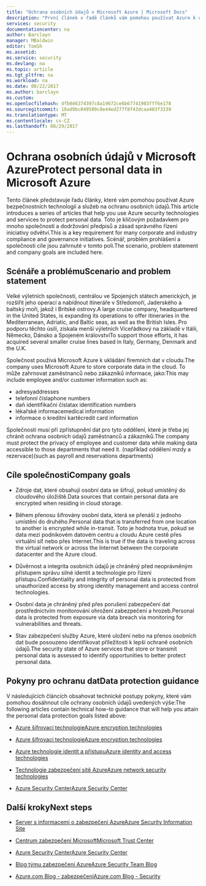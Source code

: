 ```yaml
---
title: "Ochrana osobních údajů v Microsoft Azure | Microsoft Docs"
description: "První článek v řadě článků vám pomohou používat Azure k ochraně osobních údajů"
services: security
documentationcenter: na
author: Barclayn
manager: MBaldwin
editor: TomSh
ms.assetid: 
ms.service: security
ms.devlang: na
ms.topic: article
ms.tgt_pltfrm: na
ms.workload: na
ms.date: 08/22/2017
ms.author: barclayn
ms.custom: 
ms.openlocfilehash: dfb046374397c8a19672ce6b67741903fff6e178
ms.sourcegitcommit: 18ad9bc049589c8e44ed277f8f43dcaa483f3339
ms.translationtype: MT
ms.contentlocale: cs-CZ
ms.lasthandoff: 08/29/2017
---
```

# <a name="protect-personal-data-in-microsoft-azure"></a><span data-ttu-id="b9bda-103">Ochrana osobních údajů v Microsoft Azure</span><span class="sxs-lookup"><span data-stu-id="b9bda-103">Protect personal data in Microsoft Azure</span></span>

<span data-ttu-id="b9bda-104">Tento článek představuje řadu články, které vám pomohou používat Azure bezpečnostních technologií a služeb na ochranu osobních údajů.</span><span class="sxs-lookup"><span data-stu-id="b9bda-104">This article introduces a series of articles that help you use Azure security technologies and services to protect personal data.</span></span> <span data-ttu-id="b9bda-105">Toto je klíčovým požadavkem pro mnoho společností a dodržování předpisů a zásad správného řízení iniciativy odvětví.</span><span class="sxs-lookup"><span data-stu-id="b9bda-105">This is a key requirement for many corporate and industry compliance and governance initiatives.</span></span> <span data-ttu-id="b9bda-106">Scénář, problém prohlášení a společnosti cíle jsou zahrnuté v tomto poli.</span><span class="sxs-lookup"><span data-stu-id="b9bda-106">The scenario, problem statement and company goals are included here.</span></span>

## <a name="scenario-and-problem-statement"></a><span data-ttu-id="b9bda-107">Scénáře a problému</span><span class="sxs-lookup"><span data-stu-id="b9bda-107">Scenario and problem statement</span></span>

<span data-ttu-id="b9bda-108">Velké výletních společnosti, centrálou ve Spojených státech amerických, je rozšířit jeho operací a nabídnout itineráře v Středomoří, Jaderského a baltský moři, jakož i Britské ostrovy.</span><span class="sxs-lookup"><span data-stu-id="b9bda-108">A large cruise company, headquartered in the United States, is expanding its operations to offer itineraries in the Mediterranean, Adriatic, and Baltic seas, as well as the British Isles.</span></span> <span data-ttu-id="b9bda-109">Pro podporu těchto úsilí, získala menší výletních Víceřádkový na základě v Itálii, Německo, Dánsko a Spojeném království</span><span class="sxs-lookup"><span data-stu-id="b9bda-109">To support those efforts, it has acquired several smaller cruise lines based in Italy, Germany, Denmark and the U.K.</span></span>

<span data-ttu-id="b9bda-110">Společnost používá Microsoft Azure k ukládání firemních dat v cloudu.</span><span class="sxs-lookup"><span data-stu-id="b9bda-110">The company uses Microsoft Azure to store corporate data in the cloud.</span></span> <span data-ttu-id="b9bda-111">To může zahrnovat zaměstnanců nebo zákazníků informace, jako:</span><span class="sxs-lookup"><span data-stu-id="b9bda-111">This may include employee and/or customer information such as:</span></span>

- <span data-ttu-id="b9bda-112">adresy</span><span class="sxs-lookup"><span data-stu-id="b9bda-112">addresses</span></span>
- <span data-ttu-id="b9bda-113">telefonní čísla</span><span class="sxs-lookup"><span data-stu-id="b9bda-113">phone numbers</span></span>
- <span data-ttu-id="b9bda-114">daň identifikační čísla</span><span class="sxs-lookup"><span data-stu-id="b9bda-114">tax identification numbers</span></span>
- <span data-ttu-id="b9bda-115">lékařské informace</span><span class="sxs-lookup"><span data-stu-id="b9bda-115">medical information</span></span>
- <span data-ttu-id="b9bda-116">informace o kreditní kartě</span><span class="sxs-lookup"><span data-stu-id="b9bda-116">credit card information</span></span>

<span data-ttu-id="b9bda-117">Společnosti musí při zpřístupnění dat pro tyto oddělení, které je třeba jej chránit ochrana osobních údajů zaměstnanců a zákazníků.</span><span class="sxs-lookup"><span data-stu-id="b9bda-117">The company must protect the privacy of employee and customer data while making data accessible to those departments that need it.</span></span> <span data-ttu-id="b9bda-118">(například oddělení mzdy a rezervace)</span><span class="sxs-lookup"><span data-stu-id="b9bda-118">(such as payroll and reservations departments)</span></span>

## <a name="company-goals"></a><span data-ttu-id="b9bda-119">Cíle společnosti</span><span class="sxs-lookup"><span data-stu-id="b9bda-119">Company goals</span></span> 

- <span data-ttu-id="b9bda-120">Zdroje dat, které obsahují osobní data se šifrují, pokud umístěný do cloudového úložiště.</span><span class="sxs-lookup"><span data-stu-id="b9bda-120">Data sources that contain personal data are encrypted when residing in cloud storage.</span></span>

- <span data-ttu-id="b9bda-121">Během přenosu šifrovány osobní data, která se přenáší z jednoho umístění do druhého.</span><span class="sxs-lookup"><span data-stu-id="b9bda-121">Personal data that is transferred from one location to another is encrypted while in-transit.</span></span> <span data-ttu-id="b9bda-122">Toto je hodnota true, pokud se data mezi podnikovém datovém centru a cloudu Azure cestě přes virtuální síť nebo přes Internet.</span><span class="sxs-lookup"><span data-stu-id="b9bda-122">This is true if the data is traveling across the virtual network or across the Internet between the corporate datacenter and the Azure cloud.</span></span>

- <span data-ttu-id="b9bda-123">Důvěrnost a integrita osobních údajů je chráněný před neoprávněným přístupem správu silné identit a technologie pro řízení přístupu.</span><span class="sxs-lookup"><span data-stu-id="b9bda-123">Confidentiality and integrity of personal data is protected from unauthorized access by strong identity management and access control technologies.</span></span>

- <span data-ttu-id="b9bda-124">Osobní data je chráněný před přes porušení zabezpečení dat prostřednictvím monitorování ohrožení zabezpečení a hrozeb.</span><span class="sxs-lookup"><span data-stu-id="b9bda-124">Personal data is protected from exposure via data breach via monitoring for vulnerabilities and threats.</span></span>

- <span data-ttu-id="b9bda-125">Stav zabezpečení služby Azure, které uložení nebo na přenos osobních dat bude posouzeno identifikovat příležitosti k lepší ochraně osobních údajů.</span><span class="sxs-lookup"><span data-stu-id="b9bda-125">The security state of Azure services that store or transmit personal data is assessed to identify opportunities to better protect personal data.</span></span>

## <a name="data-protection-guidance"></a><span data-ttu-id="b9bda-126">Pokyny pro ochranu dat</span><span class="sxs-lookup"><span data-stu-id="b9bda-126">Data protection guidance</span></span>

<span data-ttu-id="b9bda-127">V následujících článcích obsahovat technické postupy pokyny, které vám pomohou dosáhnout cíle ochrany osobních údajů uvedených výše:</span><span class="sxs-lookup"><span data-stu-id="b9bda-127">The following articles contain technical how-to guidance that will help you attain the personal data protection goals listed above:</span></span>

- [<span data-ttu-id="b9bda-128">Azure šifrovací technologie</span><span class="sxs-lookup"><span data-stu-id="b9bda-128">Azure encryption technologies</span></span>](protect-personal-data-at-rest.md)

- [<span data-ttu-id="b9bda-129">Azure šifrovací technologie</span><span class="sxs-lookup"><span data-stu-id="b9bda-129">Azure encryption technologies</span></span>](protect-personal-data-in-transit-encryption.md)

- [<span data-ttu-id="b9bda-130">Azure technologie identit a přístupu</span><span class="sxs-lookup"><span data-stu-id="b9bda-130">Azure identity and access technologies</span></span>](protect-personal-data-identity-access-controls.md)

- [<span data-ttu-id="b9bda-131">Technologie zabezpečení sítě Azure</span><span class="sxs-lookup"><span data-stu-id="b9bda-131">Azure network security technologies</span></span>](protect-personal-data-network-security.md)

- [<span data-ttu-id="b9bda-132">Azure Security Center</span><span class="sxs-lookup"><span data-stu-id="b9bda-132">Azure Security Center</span></span>](protect-personal-data-azure-security-center.md)



## <a name="next-steps"></a><span data-ttu-id="b9bda-133">Další kroky</span><span class="sxs-lookup"><span data-stu-id="b9bda-133">Next steps</span></span>

- [<span data-ttu-id="b9bda-134">Server s informacemi o zabezpečení Azure</span><span class="sxs-lookup"><span data-stu-id="b9bda-134">Azure Security Information Site</span></span>](https://aka.ms/AzureSecInfo)

- [<span data-ttu-id="b9bda-135">Centrum zabezpečení Microsoft</span><span class="sxs-lookup"><span data-stu-id="b9bda-135">Microsoft Trust Center</span></span>](https://www.microsoft.com/TrustCenter/default.aspx)

- [<span data-ttu-id="b9bda-136">Azure Security Center</span><span class="sxs-lookup"><span data-stu-id="b9bda-136">Azure Security Center</span></span>](https://azure.microsoft.com/services/security-center/)

- [<span data-ttu-id="b9bda-137">Blog týmu zabezpečení Azure</span><span class="sxs-lookup"><span data-stu-id="b9bda-137">Azure Security Team Blog</span></span>](https://www.azuresecurityorg)

- [<span data-ttu-id="b9bda-138">Azure.com Blog - zabezpečení</span><span class="sxs-lookup"><span data-stu-id="b9bda-138">Azure.com Blog - Security</span></span>](https://azure.microsoft.com/blog/topics/security/)
